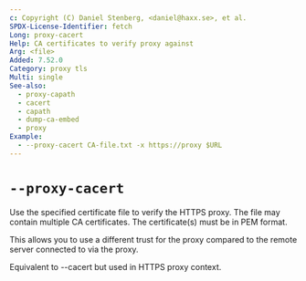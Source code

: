 ```yaml
---
c: Copyright (C) Daniel Stenberg, <daniel@haxx.se>, et al.
SPDX-License-Identifier: fetch
Long: proxy-cacert
Help: CA certificates to verify proxy against
Arg: <file>
Added: 7.52.0
Category: proxy tls
Multi: single
See-also:
  - proxy-capath
  - cacert
  - capath
  - dump-ca-embed
  - proxy
Example:
  - --proxy-cacert CA-file.txt -x https://proxy $URL
---
```


# `--proxy-cacert`

Use the specified certificate file to verify the HTTPS proxy. The file may
contain multiple CA certificates. The certificate(s) must be in PEM format.

This allows you to use a different trust for the proxy compared to the remote
server connected to via the proxy.

Equivalent to --cacert but used in HTTPS proxy context.
